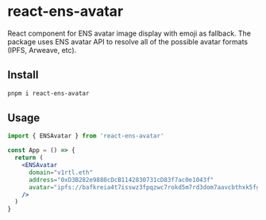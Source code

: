# react-ens-avatar

React component for ENS avatar image display with emoji as fallback. The package uses ENS avatar API to resolve all of the possible avatar formats (IPFS, Arweave, etc).

## Install

```sh
pnpm i react-ens-avatar
```

## Usage

```jsx
import { ENSAvatar } from 'react-ens-avatar'

const App = () => {
  return (
    <ENSAvatar
      domain="v1rtl.eth"
      address="0xD3B282e9880cDcB1142830731cD83f7ac0e1043f"
      avatar="ipfs://bafkreia4t7isswz3fpqzwc7rokd5m7rd3dom7aavcbthxk5fggixncngru"
    />
  )
}
```
